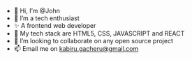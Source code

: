 - 👋 Hi, I’m @John 
- 👀 I’m a tech enthusiast
- ✨ A frontend web developer 
- 🌱 My tech stack are HTML5, CSS, JAVASCRIPT and REACT
- 💞️ I’m looking to collaborate on any open source project
- 📫 Email me on kabiru.gacheru@gmail.com

<!---
Dev0071/Dev0071 is a ✨ special ✨ repository because its `README.md` (this file) appears on your GitHub profile.
You can click the Preview link to take a look at your changes.
--->
